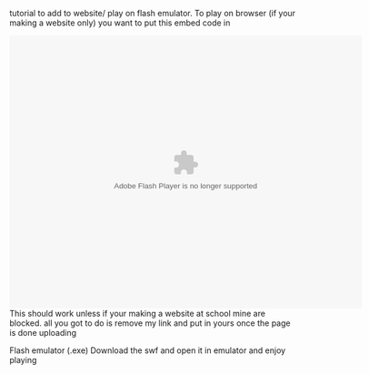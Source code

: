 tutorial to add to website/ play on flash emulator.
To play on browser (if your making a website only) you want to put this embed code in
<script src="https://happygamer1450.github.io/Ruffle-Embedded/ruffle/ruffle.js"></script>
<div class="swf"dir="ltr" style="text-align: left;" trbidi="on">
        <embed height="480" pluginspage=" http://www.macromedia.com/go/getflashplayer" src="https:/testingherokuapp.github.io/the-binding-of-isaac-flash/3801.swf" type="application/x-shockwave-flash" width="620"></embed>
</div>
This should work unless if your making a website at school mine are blocked. all you got to do is remove my link and put in yours once the page is done uploading

Flash emulator (.exe)
Download the swf and open it in emulator and enjoy playing
